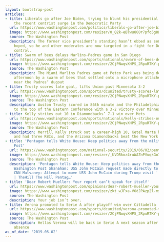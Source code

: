 ```yaml
---
layout: bootstrap-post
articles:
- title: Liberals go after Joe Biden, trying to blunt his presidential candidacy and
    the recent centrist surge in the Democratic Party
  url: https://www.washingtonpost.com/politics/liberals-go-after-joe-biden-trying-to-blunt-his-presidential-candidacy-and-the-recent-centrist-surge-in-the-democratic-party/2019/06/02/b0e20be4-8543-11e9-a491-25df61c78dc4_story.html
  image: https://www.washingtonpost.com/resizer/0_Q2k-eBlwu8OOr7pfo5g8Lzido=/1484x0/arc-anglerfish-washpost-prod-washpost.s3.amazonaws.com/public/2RZDMLUFMYI6THLT4K5GXPY3TM.jpg
  source: The Washington Post
  description: The former vice president’s standing hasn’t ebbed as some liberals
    hoped, so he and other moderates are now targeted in a fight for Democratic Party
    control.
- title: Swarm of bees delays Marlins-Padres game in San Diego
  url: https://www.washingtonpost.com/sports/nationals/swarm-of-bees-delays-marlins-padres-game-in-san-diego/2019/06/02/ac230e1e-858e-11e9-9d73-e2ba6bbf1b9b_story.html
  image: https://www.washingtonpost.com/resizer/2CjPNwqvXHPS_2RpuRTKY-p3eVo=/1484x0/www.washingtonpost.com/pb/resources/img/twp-social-share.png
  source: The Washington Post
  description: The Miami Marlins Padres game at Petco Park was being delayed Sunday
    afternoon by a swarm of bees that settled onto a microphone attached to the netting
    near the Padres’ dugout
- title: Trusty scores late goal, lifts Union past Minnesota 3-2
  url: https://www.washingtonpost.com/sports/dcunited/trusty-scores-late-goal-lifts-union-past-minnesota-3-2/2019/06/02/6c1c0c0a-858c-11e9-9d73-e2ba6bbf1b9b_story.html
  image: https://www.washingtonpost.com/resizer/2CjPNwqvXHPS_2RpuRTKY-p3eVo=/1484x0/www.washingtonpost.com/pb/resources/img/twp-social-share.png
  source: The Washington Post
  description: Auston Trusty scored in 86th minute and the Philadelphia Union moved
    to the top of the Eastern Conference with a 3-2 victory over Minnesota United
- title: Kelly strikes out 10 in Diamondbacks’ 7-1 win over Mets
  url: https://www.washingtonpost.com/sports/nationals/kelly-strikes-out-10-in-diamondbacks-7-1-win-over-mets/2019/06/02/d1b2e89c-858a-11e9-9d73-e2ba6bbf1b9b_story.html
  image: https://www.washingtonpost.com/resizer/2CjPNwqvXHPS_2RpuRTKY-p3eVo=/1484x0/www.washingtonpost.com/pb/resources/img/twp-social-share.png
  source: The Washington Post
  description: Merrill Kelly struck out a career-high 10, Ketel Marte hit a long homer
    and had three RBIs, and the Arizona Diamondbacks beat the New York Mets 7-1
- title: 'Pentagon tells White House: Keep politics away from the military - The Washington
    Post'
  url: https://www.washingtonpost.com/national-security/2019/06/02/pentagon-tells-white-house-keep-politics-away-military/
  image: https://www.washingtonpost.com/resizer/_UVO5koz4ruWAZnPVuqkGoIeVzg=/1484x0/arc-anglerfish-washpost-prod-washpost.s3.amazonaws.com/public/WQ7VJDUFEII6THLT4K5GXPY3TM.jpg
  source: The Washington Post
  description: 'Pentagon tells White House: Keep politics away from the military The
    Washington Post Shanahan: USS John McCain request made directly to Seventh Fleet
    CNN Mulvaney: Attempt to move USS John McCain during Trump visit ''not unreasonable''
    | TheHill The Hill Pentag…'
- title: 'Dear Robert Mueller: Your report can’t speak for itself'
  url: https://www.washingtonpost.com/opinions/dear-robert-mueller-your-report-cant-speak-for-itself/2019/06/02/02dc1c9a-8491-11e9-933d-7501070ee669_story.html
  image: https://www.washingtonpost.com/resizer/zkt_wJFxa-VOdJPAzp2l-mxraMs=/1484x0/arc-anglerfish-washpost-prod-washpost.s3.amazonaws.com/public/ERABLJEET4I6TEZ5OUAQODXGNE.jpg
  source: The Washington Post
  description: Your job isn’t over.
- title: Verona promoted to Serie A after playoff win over Cittadella
  url: https://www.washingtonpost.com/sports/dcunited/verona-promoted-to-serie-a-after-playoff-win-over-cittadella/2019/06/02/ceab7630-8582-11e9-9d73-e2ba6bbf1b9b_story.html
  image: https://www.washingtonpost.com/resizer/2CjPNwqvXHPS_2RpuRTKY-p3eVo=/1484x0/www.washingtonpost.com/pb/resources/img/twp-social-share.png
  source: The Washington Post
  description: Hellas Verona will be back in Serie A next season after a one-year
    absence
as_of_date: '2019-06-02'
---
```


